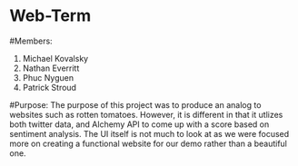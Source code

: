# Web-Term

#Members:
 1. Michael Kovalsky
 2. Nathan Everritt
 3. Phuc Nyguen
 4. Patrick Stroud
 
#Purpose:
The purpose of this project was to produce an analog to websites such as rotten tomatoes. However, it is different in that it utlizes 
both twitter data, and Alchemy API to come up with a score based on sentiment analysis. The UI itself is not much to look at as we were
focused more on creating a functional website for our demo rather than a beautiful one. 
